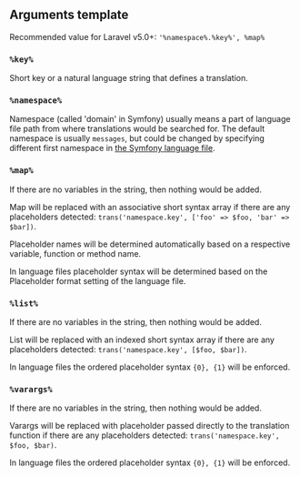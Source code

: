 
## Arguments template

Recommended value for Laravel v5.0+: `'%namespace%.%key%', %map%`

### `%key%`

Short key or a natural language string that defines a translation.

### `%namespace%`

Namespace (called 'domain' in Symfony) usually means a part of language file path from where translations would be searched for. The default 
namespace is usually `messages`, but could be changed by specifying different first namespace in 
[the Symfony language file](/configure-language-files/symfony).

### `%map%`

If there are no variables in the string, then nothing would be added.

Map will be replaced with an associative short syntax array if there are any placeholders detected: 
`trans('namespace.key', ['foo' => $foo, 'bar' => $bar])`.

Placeholder names will be determined automatically based on a respective variable, function or method name.

In language files placeholder syntax will be determined based on the Placeholder format setting of the language file.

### `%list%`

If there are no variables in the string, then nothing would be added.

List will be replaced with an indexed short syntax array if there are any placeholders detected: 
`trans('namespace.key', [$foo, $bar])`.

In language files the ordered placeholder syntax `{0}, {1}` will be enforced.

### `%varargs%`

If there are no variables in the string, then nothing would be added.

Varargs will be replaced with placeholder passed directly to the translation function if there are any placeholders detected: 
`trans('namespace.key', $foo, $bar)`.

In language files the ordered placeholder syntax `{0}, {1}` will be enforced.
